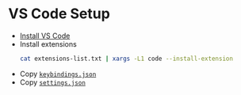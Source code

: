 # VS Code Setup

- [Install VS Code](https://code.visualstudio.com/)
- Install extensions
  ```bash
  cat extensions-list.txt | xargs -L1 code --install-extension
  ```
- Copy [`keybindings.json`](./keybindings.json)
- Copy [`settings.json`](./settings.json)
